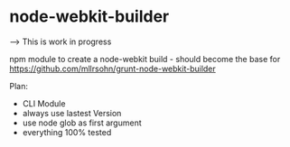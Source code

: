 node-webkit-builder
===================

--> This is work in progress

npm module to create a node-webkit build - should become the base for https://github.com/mllrsohn/grunt-node-webkit-builder

Plan:
- CLI Module
- always use lastest Version
- use node glob as first argument
- everything 100% tested